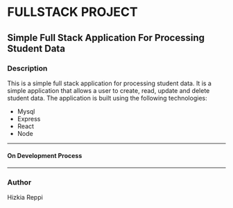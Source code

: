 # FULLSTACK PROJECT

## Simple Full Stack Application For Processing Student Data

### Description

This is a simple full stack application for processing student data. It is a simple application that allows a user to create, read, update and delete student data. The application is built using the following technologies:

- Mysql
- Express
- React
- Node

---

#### On Development Process

---

### Author

Hizkia Reppi